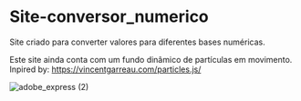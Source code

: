 # Site-conversor_numerico
Site criado para converter valores para diferentes bases numéricas.

Este site ainda conta com um fundo dinâmico de partículas em movimento.
Inpired by: https://vincentgarreau.com/particles.js/

![adobe_express (2)](https://user-images.githubusercontent.com/123118063/213595092-8f1d3806-6669-4f0c-a489-9328f25f480f.png)
